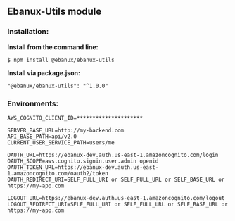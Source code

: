 ## Ebanux-Utils module

### Installation:

**Install from the command line:**
    
    $ npm install @ebanux/ebanux-utils

**Install via package.json:**

    "@ebanux/ebanux-utils": "^1.0.0"

### Environments:

    AWS_COGNITO_CLIENT_ID=*********************
    
    SERVER_BASE_URL=http://my-backend.com
    API_BASE_PATH=api/v2.0
    CURRENT_USER_SERVICE_PATH=users/me
    
    OAUTH_URL=https://ebanux-dev.auth.us-east-1.amazoncognito.com/login
    OAUTH_SCOPE=aws.cognito.signin.user.admin openid
    OAUTH_TOKEN_URL=https://ebanux-dev.auth.us-east-1.amazoncognito.com/oauth2/token
    OAUTH_REDIRECT_URI=SELF_FULL_URI or SELF_FULL_URL or SELF_BASE_URL or https://my-app.com

    LOGOUT_URL=https://ebanux-dev.auth.us-east-1.amazoncognito.com/logout
    LOGOUT_REDIRECT_URI=SELF_FULL_URI or SELF_FULL_URL or SELF_BASE_URL or https://my-app.com
    